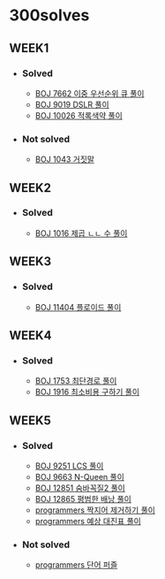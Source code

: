 # 300solves

## WEEK1

- ### Solved

  - [BOJ 7662 이중 우선순위 큐 풀이](https://github.com/ji3427/300solves/blob/master/solution/week1/Week1_day1.md)
  - [BOJ 9019 DSLR 풀이](https://github.com/ji3427/300solves/blob/master/solution/week1/Week1_day2.md)
  - [BOJ 10026 적록색약 풀이](https://github.com/ji3427/300solves/blob/master/solution/week1/Week1_day3.md)

- ### Not solved

  - [BOJ 1043 거짓말](https://www.acmicpc.net/problem/1043)

## WEEK2

- ### Solved

  - [BOJ 1016 제곱 ㄴㄴ 수 풀이](https://github.com/ji3427/300solves/blob/master/solution/week2/Week2_day1.md)

## WEEK3

- ### Solved

  - [BOJ 11404 플로이드 풀이](https://github.com/ji3427/300solves/blob/master/solution/week3/Week3_day1.md)
  
## WEEK4

- ### Solved

  - [BOJ 1753 최단경로 풀이](https://github.com/ji3427/300solves/blob/master/solution/week4/Week4_day1.md)
  - [BOJ 1916 최소비용 구하기 풀이](https://github.com/ji3427/300solves/blob/master/solution/week4/Week4_day2.md)
  
## WEEK5

- ### Solved

  - [BOJ 9251 LCS 풀이](https://github.com/ji3427/300solves/blob/master/solution/week5/Week5_day1.md)
  - [BOJ 9663 N-Queen 풀이](https://github.com/ji3427/300solves/blob/master/solution/week5/Week5_day1.md#boj-9663-n-queen)
  - [BOJ 12851 숨바꼭질2 풀이](https://github.com/ji3427/300solves/blob/master/solution/week5/Week5_day2.md)
  - [BOJ 12865 평범한 배낭 풀이](https://github.com/ji3427/300solves/blob/master/solution/week5/Week5_day2.md#boj-12865-%ED%8F%89%EB%B2%94%ED%95%9C-%EB%B0%B0%EB%82%AD)
  - [programmers 짝지어 제거하기 풀이](https://github.com/ji3427/300solves/blob/master/solution/week5/Week5_day3.md)
  - [programmers 예상 대진표 풀이](https://github.com/ji3427/300solves/blob/master/solution/week5/Week5_day3.md#programmers-%EC%98%88%EC%83%81-%EB%8C%80%EC%A7%84%ED%91%9C)
 
- ### Not solved

  - [programmers 단어 퍼즐](https://github.com/ji3427/300solves/blob/master/solution/week5/Week5_day3.md#programmers-%EB%8B%A8%EC%96%B4-%ED%8D%BC%EC%A6%90)
  
